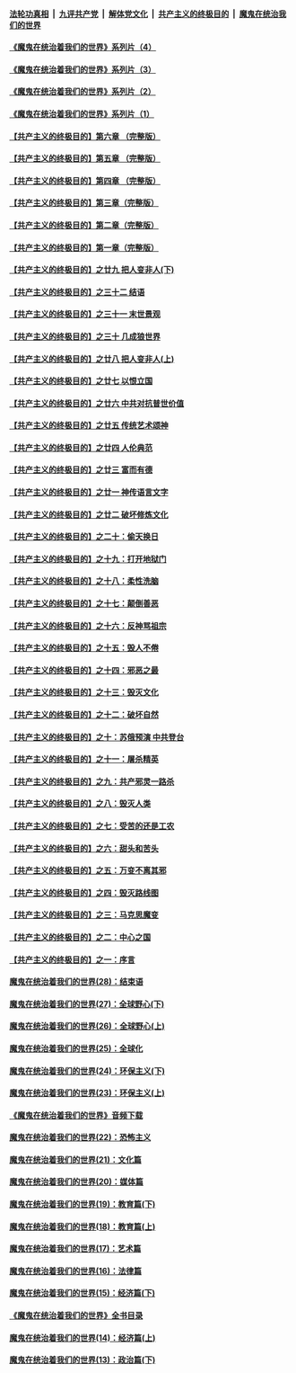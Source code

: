 ####  [法轮功真相](../../../../basic/blob/master/README.md?t=07241831) &nbsp;|&nbsp; [九评共产党](../../../../9ping.md/blob/master/README.md?t=07241831) &nbsp;|&nbsp; [解体党文化](../../../../jtdwh.md/blob/master/README.md?t=07241831)  &nbsp;|&nbsp; [共产主义的终极目的](../../../../gczydzjmd.md/blob/master/README.md?t=07241831) &nbsp;|&nbsp; [魔鬼在统治我们的世界](../../../../mgztzwmdsj.md/blob/master/README.md?t=07241831) 

#### [《魔鬼在统治着我们的世界》系列片（4）](../pages/nsc422/n12274024.md?t=07241831) 

#### [《魔鬼在统治着我们的世界》系列片（3）](../pages/nsc422/n12271322.md?t=07241831) 

#### [《魔鬼在统治着我们的世界》系列片（2）](../pages/nsc422/n12269049.md?t=07241831) 

#### [《魔鬼在统治着我们的世界》系列片（1）](../pages/nsc422/n12267575.md?t=07241831) 

#### [【共产主义的终极目的】第六章 （完整版）](../pages/nsc422/n11428913.md?t=07241831) 

#### [【共产主义的终极目的】第五章 （完整版）](../pages/nsc422/n11428912.md?t=07241831) 

#### [【共产主义的终极目的】第四章 （完整版）](../pages/nsc422/n11428907.md?t=07241831) 

#### [【共产主义的终极目的】第三章（完整版）](../pages/nsc422/n11428848.md?t=07241831) 

#### [【共产主义的终极目的】第二章（完整版）](../pages/nsc422/n11428831.md?t=07241831) 

#### [【共产主义的终极目的】第一章（完整版）](../pages/nsc422/n11417651.md?t=07241831) 

#### [【共产主义的终极目的】之廿九 把人变非人(下)](../pages/nsc422/n11344140.md?t=07241831) 

#### [【共产主义的终极目的】之三十二 结语](../pages/nsc422/n11360535.md?t=07241831) 

#### [【共产主义的终极目的】之三十一 末世景观](../pages/nsc422/n11351129.md?t=07241831) 

#### [【共产主义的终极目的】之三十 几成狼世界](../pages/nsc422/n11348280.md?t=07241831) 

#### [【共产主义的终极目的】之廿八 把人变非人(上)](../pages/nsc422/n11340492.md?t=07241831) 

#### [【共产主义的终极目的】之廿七 以恨立国](../pages/nsc422/n11336944.md?t=07241831) 

#### [【共产主义的终极目的】之廿六 中共对抗普世价值](../pages/nsc422/n11324785.md?t=07241831) 

#### [【共产主义的终极目的】之廿五 传统艺术颂神](../pages/nsc422/n11296396.md?t=07241831) 

#### [【共产主义的终极目的】之廿四 人伦典范](../pages/nsc422/n11296397.md?t=07241831) 

#### [【共产主义的终极目的】之廿三 富而有德](../pages/nsc422/n11283598.md?t=07241831) 

#### [【共产主义的终极目的】之廿一 神传语言文字](../pages/nsc422/n11263265.md?t=07241831) 

#### [【共产主义的终极目的】之廿二 破坏修炼文化](../pages/nsc422/n11245728.md?t=07241831) 

#### [【共产主义的终极目的】之二十：偷天换日](../pages/nsc422/n11238846.md?t=07241831) 

#### [【共产主义的终极目的】之十九：打开地狱门](../pages/nsc422/n11206376.md?t=07241831) 

#### [【共产主义的终极目的】之十八：柔性洗脑](../pages/nsc422/n11199994.md?t=07241831) 

#### [【共产主义的终极目的】之十七：颠倒善恶](../pages/nsc422/n11179782.md?t=07241831) 

#### [【共产主义的终极目的】之十六：反神骂祖宗](../pages/nsc422/n11166798.md?t=07241831) 

#### [【共产主义的终极目的】之十五：毁人不倦](../pages/nsc422/n11166792.md?t=07241831) 

#### [【共产主义的终极目的】之十四：邪恶之最](../pages/nsc422/n11150249.md?t=07241831) 

#### [【共产主义的终极目的】之十三：毁灭文化](../pages/nsc422/n11135227.md?t=07241831) 

#### [【共产主义的终极目的】之十二：破坏自然](../pages/nsc422/n11135214.md?t=07241831) 

#### [【共产主义的终极目的】之十：苏俄预演 中共登台](../pages/nsc422/n11118424.md?t=07241831) 

#### [【共产主义的终极目的】之十一：屠杀精英](../pages/nsc422/n11118442.md?t=07241831) 

#### [【共产主义的终极目的】之九：共产邪灵一路杀](../pages/nsc422/n11114139.md?t=07241831) 

#### [【共产主义的终极目的】之八：毁灭人类](../pages/nsc422/n11108503.md?t=07241831) 

#### [【共产主义的终极目的】之七：受苦的还是工农](../pages/nsc422/n11101809.md?t=07241831) 

#### [【共产主义的终极目的】之六：甜头和苦头](../pages/nsc422/n11096971.md?t=07241831) 

#### [【共产主义的终极目的】之五：万变不离其邪](../pages/nsc422/n11091285.md?t=07241831) 

#### [【共产主义的终极目的】之四：毁灭路线图](../pages/nsc422/n11086284.md?t=07241831) 

#### [【共产主义的终极目的】之三：马克思魔变](../pages/nsc422/n11061941.md?t=07241831) 

#### [【共产主义的终极目的】之二：中心之国](../pages/nsc422/n11047728.md?t=07241831) 

#### [【共产主义的终极目的】之一：序言](../pages/nsc422/n11086077.md?t=07241831) 

#### [魔鬼在统治着我们的世界(28)：结束语](../pages/nsc422/n10936246.md?t=07241831) 

#### [魔鬼在统治着我们的世界(27)：全球野心(下)](../pages/nsc422/n10928319.md?t=07241831) 

#### [魔鬼在统治着我们的世界(26)：全球野心(上)](../pages/nsc422/n10900318.md?t=07241831) 

#### [魔鬼在统治着我们的世界(25)：全球化](../pages/nsc422/n10788205.md?t=07241831) 

#### [魔鬼在统治着我们的世界(24)：环保主义(下)](../pages/nsc422/n10695307.md?t=07241831) 

#### [魔鬼在统治着我们的世界(23)：环保主义(上)](../pages/nsc422/n10688613.md?t=07241831) 

#### [《魔鬼在统治着我们的世界》音频下载](../pages/nsc422/n10635553.md?t=07241831) 

#### [魔鬼在统治着我们的世界(22)：恐怖主义](../pages/nsc422/n10614727.md?t=07241831) 

#### [魔鬼在统治着我们的世界(21)：文化篇](../pages/nsc422/n10597706.md?t=07241831) 

#### [魔鬼在统治着我们的世界(20)：媒体篇](../pages/nsc422/n10586579.md?t=07241831) 

#### [魔鬼在统治着我们的世界(19)：教育篇(下)](../pages/nsc422/n10564808.md?t=07241831) 

#### [魔鬼在统治着我们的世界(18)：教育篇(上)](../pages/nsc422/n10526970.md?t=07241831) 

#### [魔鬼在统治着我们的世界(17)：艺术篇](../pages/nsc422/n10499093.md?t=07241831) 

#### [魔鬼在统治着我们的世界(16)：法律篇](../pages/nsc422/n10485969.md?t=07241831) 

#### [魔鬼在统治着我们的世界(15)：经济篇(下)](../pages/nsc422/n10469975.md?t=07241831) 

#### [《魔鬼在统治着我们的世界》全书目录](../pages/nsc422/n10464261.md?t=07241831) 

#### [魔鬼在统治着我们的世界(14)：经济篇(上)](../pages/nsc422/n10457370.md?t=07241831) 

#### [魔鬼在统治着我们的世界(13)：政治篇(下)](../pages/nsc422/n10448270.md?t=07241831) 

